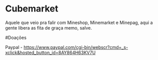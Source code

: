 # Cubemarket
Aquele que veio pra falir com Mineshop, Minemarket e Minepag, aqui a gente libera as fita de graça memo, salve.

#Doações

Paypal - https://www.paypal.com/cgi-bin/webscr?cmd=_s-xclick&hosted_button_id=8AY864H63KV7U